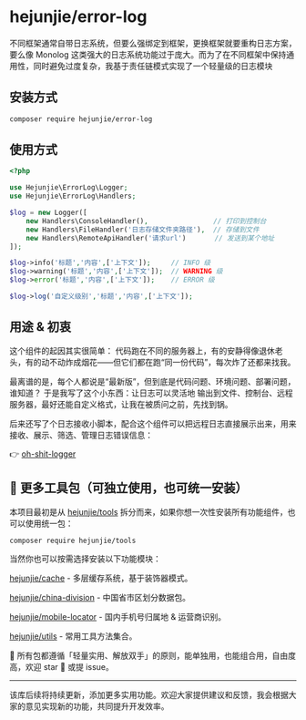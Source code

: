 # hejunjie/error-log

不同框架通常自带日志系统，但要么强绑定到框架，更换框架就要重构日志方案，要么像 Monolog 这类强大的日志系统功能过于庞大。而为了在不同框架中保持通用性，同时避免过度复杂，我基于责任链模式实现了一个轻量级的日志模块

## 安装方式

```bash
composer require hejunjie/error-log
```

## 使用方式

```php
<?php

use Hejunjie\ErrorLog\Logger;
use Hejunjie\ErrorLog\Handlers;

$log = new Logger([
    new Handlers\ConsoleHandler(),                // 打印到控制台
    new Handlers\FileHandler('日志存储文件夹路径'),  // 存储到文件
    new Handlers\RemoteApiHandler('请求url')       // 发送到某个地址
]);

$log->info('标题','内容',['上下文']);     // INFO 级
$log->warning('标题','内容',['上下文']);  // WARNING 级
$log->error('标题','内容',['上下文']);    // ERROR 级

$log->log('自定义级别','标题','内容',['上下文']);
```

## 用途 & 初衷

这个组件的起因其实很简单：
代码跑在不同的服务器上，有的安静得像退休老头，有的动不动炸成烟花——但它们都在跑“同一份代码”，每次炸了还都来找我。

最离谱的是，每个人都说是“最新版”，但到底是代码问题、环境问题、部署问题，谁知道？
于是我写了这个小东西：让日志可以灵活地 输出到文件、控制台、远程服务器，最好还能自定义格式，让我在被质问之前，先找到锅。

后来还写了个日志接收小脚本，配合这个组件可以把远程日志直接展示出来，用来接收、展示、筛选、管理日志错误信息：

👉 [oh-shit-logger](https://github.com/zxc7563598/oh-shit-logger)

## 🔧 更多工具包（可独立使用，也可统一安装）

本项目最初是从 [hejunjie/tools](https://github.com/zxc7563598/php-tools) 拆分而来，如果你想一次性安装所有功能组件，也可以使用统一包：

```bash
composer require hejunjie/tools
```

当然你也可以按需选择安装以下功能模块：

[hejunjie/cache](https://github.com/zxc7563598/php-cache) - 多层缓存系统，基于装饰器模式。

[hejunjie/china-division](https://github.com/zxc7563598/php-china-division) - 中国省市区划分数据包。

[hejunjie/mobile-locator](https://github.com/zxc7563598/php-mobile-locator) - 国内手机号归属地 & 运营商识别。

[hejunjie/utils](https://github.com/zxc7563598/php-utils) - 常用工具方法集合。

👀 所有包都遵循「轻量实用、解放双手」的原则，能单独用，也能组合用，自由度高，欢迎 star 🌟 或提 issue。

---

该库后续将持续更新，添加更多实用功能。欢迎大家提供建议和反馈，我会根据大家的意见实现新的功能，共同提升开发效率。








